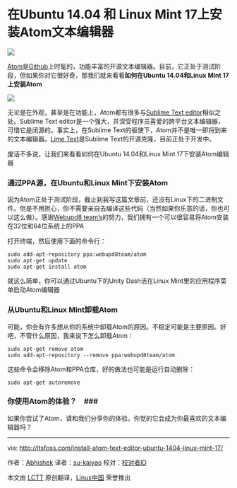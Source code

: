 在Ubuntu 14.04 和 Linux Mint 17上安装Atom文本编辑器
===

![](http://itsfoss.itsfoss.netdna-cdn.com/wp-content/uploads/2014/08/Install_Atom_In_Ubuntu_Linux_Mint.jpeg)

[Atom][1]是[Github][2]上时髦的，功能丰富的开源文本编辑器。目前，它正处于测试阶段，但如果你对它很好奇，那我们就来看看**如何在Ubuntu 14.04和Linux Mint 17上安装Atom**

![](http://itsfoss.itsfoss.netdna-cdn.com/wp-content/uploads/2014/08/Atom_Editor.jpeg)

无论是在外观，甚至是在功能上，Atom都有很多与[Sublime Text editor][3]相似之处。Sublime Text editor是一个强大，并深受程序员喜爱的跨平台文本编辑器，可惜它是闭源的。事实上，在Sublime Text的驱使下，Atom并不是唯一即将到来的文本编辑器。[Lime Text][4]是Sublime Text的开源克隆，目前正处于开发中。

废话不多说，让我们来看看如何在Ubuntu 14.04和Linux Mint 17下安装Atom编辑器

### 通过PPA源，在Ubuntu和Linux Mint下安装Atom ###

因为Atom正处于测试阶段，截止到我写这篇文章前，还没有Linux下的二进制文件。但是不用担心，你不需要亲自去编译这些代码（当然如果你乐意的话，你也可以这么做）。感谢[Webupd8 team’s][5]的努力，我们拥有一个可以很容易将Atom安装在32位和64位系统上的PPA

打开终端，然后使用下面的命令行： 

	sudo add-apt-repository ppa:webupd8team/atom
	sudo apt-get update
	sudo apt-get install atom

就这么简单，你可以通过Ubuntu下的Unity Dash活在Linux Mint里的应用程序菜单启动Atom编辑器

### 从Ubuntu和Linux Mint卸载Atom ###

可能，你会有许多想从你的系统中卸载Atom的原因。不稳定可能是主要原因。好吧，不管什么原因，我来说下怎么卸载Atom：

	sudo apt-get remove atom
	sudo add-apt-repository --remove ppa:webupd8team/atom

这些命令会移除Atom和PPA仓库，好的做法也可能是运行自动删除：

	sudo apt-get autoremove

### 你使用Atom的体验？　###

如果你尝试了Atom，请和我们分享你的体验。你觉的它会成为你最喜欢的文本编辑器吗？

---

via: http://itsfoss.com/install-atom-text-editor-ubuntu-1404-linux-mint-17/

作者：[Abhishek][a]
译者：[su-kaiyao](https://github.com/su-kaiyao)
校对：[校对者ID](https://github.com/校对者ID)

本文由 [LCTT](https://github.com/LCTT/TranslateProject) 原创翻译，[Linux中国](http://linux.cn/) 荣誉推出

[a]:http://itsfoss.com/author/Abhishek/
[1]:https://atom.io/
[2]:https://github.com/
[3]:http://www.sublimetext.com/
[4]:http://itsfoss.com/lime-text-open-source-alternative/
[5]:https://launchpad.net/~nilarimogard/+archive/ubuntu/webupd8

